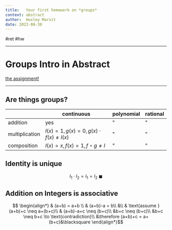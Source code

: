 ```yaml
---
title:   Your first homework on *groups*
context: abstract
author:  Huxley Marvit
date: 2022-08-30
---
```


#ret #hw 

***

# Groups Intro in Abstract

[the assignment!](https://nuevaschool.instructure.com/courses/4390/assignments/71998)

***
## Are things groups?
|                | continuous                                      | polynomial | rational |
| -------------- | ----------------------------------------------- | ---------- | -------- |
| addition       | yes                                             | "           | "         |
| multiplication | $I(x) = 1, g(x) = 0, g(x) \cdot f(x) \neq I(x)$ | "           |       "   |
| composition    | $I(x) = x, f(x) = 1, f \circ g \neq I$                                                 |     "       | "         |

## Identity is unique 
$$I_{1} \cdot I_{2} = I_{1} = I_{2} \text{ } \blacksquare$$

## Addition on Integers is associative
$$ \begin{align*}
&
(a+b) = a+b \\ &
 (a+b)-a = b\\ &\\
&
 \text{assume } (a+b)+c \neq a+(b+c)\\
&
(a+b)-a+c \neq (b+c)\\
&b+c \neq (b+c)\\
&b+c \neq b+c \to \text{contradiction}\\
&\therefore (a+b)+c = a+(b+c)&\blacksquare 
\end{align*}$$






